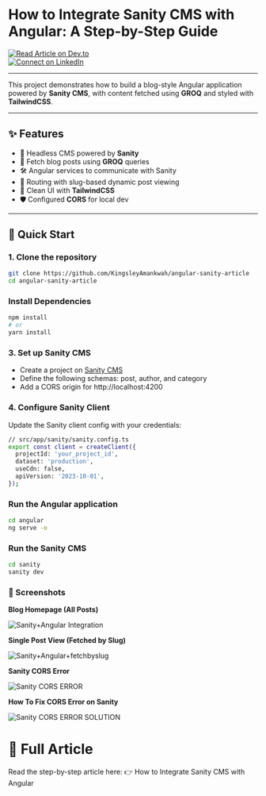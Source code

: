 # How to Integrate Sanity CMS with Angular: A Step-by-Step Guide

[![Read Article on Dev.to](https://img.shields.io/badge/Read%20Article-Dev.to-black)](https://dev.to/kingsley/how-to-integrate-sanity-cms-with-angular-4i74)  
[![Connect on LinkedIn](https://img.shields.io/badge/Connect%20on-LinkedIn-blue)](https://www.linkedin.com/in/kingsleyamankwah/)

---

This project demonstrates how to build a blog-style Angular application powered by **Sanity CMS**, with content fetched using **GROQ** and styled with **TailwindCSS**.

---

## ✨ Features

- 🧠 Headless CMS powered by **Sanity**
- 🧾 Fetch blog posts using **GROQ** queries
- 🛠 Angular services to communicate with Sanity
- 🧭 Routing with slug-based dynamic post viewing
- 🎨 Clean UI with **TailwindCSS**
- 🛡️ Configured **CORS** for local dev

---

## 🚀 Quick Start

### 1. Clone the repository

```bash
git clone https://github.com/KingsleyAmankwah/angular-sanity-article
cd angular-sanity-article
```

### Install Dependencies

```bash
npm install
# or
yarn install
```

### 3. Set up Sanity CMS

- Create a project on [Sanity CMS](https://www.sanity.io/)
- Define the following schemas: post, author, and category
- Add a CORS origin for http://localhost:4200

### 4. Configure Sanity Client

Update the Sanity client config with your credentials:

```bash
// src/app/sanity/sanity.config.ts
export const client = createClient({
  projectId: 'your_project_id',
  dataset: 'production',
  useCdn: false,
  apiVersion: '2023-10-01',
});

```

### Run the Angular application

```bash
cd angular
ng serve -o
```

### Run the Sanity CMS

```bash
cd sanity
sanity dev
```

### 📸 Screenshots

**Blog Homepage (All Posts)**

![Sanity+Angular Integration](https://dev-to-uploads.s3.amazonaws.com/uploads/articles/54k5v4npep7375exkrsn.jpg)

**Single Post View (Fetched by Slug)**

![Sanity+Angular+fetchbyslug](https://dev-to-uploads.s3.amazonaws.com/uploads/articles/8nuj5kahdqbdjozm4b0z.jpg)

**Sanity CORS Error**

![Sanity CORS ERROR](https://dev-to-uploads.s3.amazonaws.com/uploads/articles/o3b6n1y2849cnr8psw6z.png)

**How To Fix CORS Error on Sanity**

![Sanity CORS ERROR SOLUTION](https://dev-to-uploads.s3.amazonaws.com/uploads/articles/rbqw8wr66r254nfnm7zk.png)

# 📖 Full Article

Read the step-by-step article here:
👉 How to Integrate Sanity CMS with Angular

```

```
